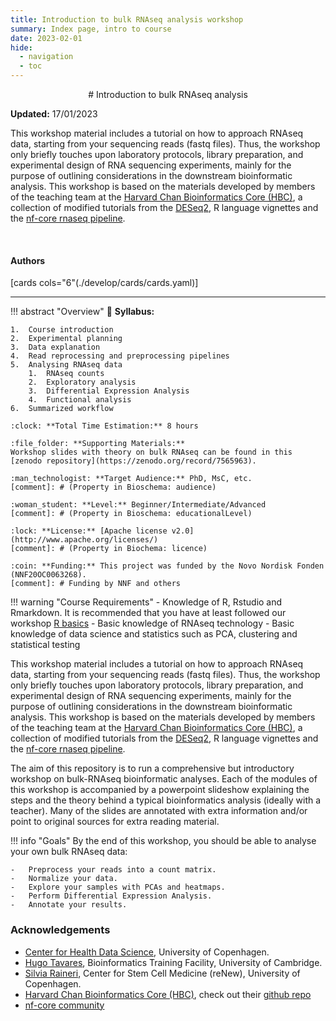 ```yaml
---
title: Introduction to bulk RNAseq analysis workshop
summary: Index page, intro to course
date: 2023-02-01
hide:
  - navigation
  - toc
---
```


<!--
# Put above to hide navigation (left), toc (right) or footer (bottom)

hide:
  - navigation 
  - toc
  - footer 

# You should hide the navigation if there are no subsections
# You should hide the Table of Contents if there are no important titles
-->

<center>
# Introduction to bulk RNAseq analysis
</center>

**Updated:** 17/01/2023

This workshop material includes a tutorial on how to approach RNAseq data, starting from your sequencing reads (fastq files). Thus, the workshop only briefly touches upon laboratory protocols, library preparation, and experimental design of RNA sequencing experiments, mainly for the purpose of outlining considerations in the downstream bioinformatic analysis. This workshop is based on the materials developed by members of the teaching team at the [Harvard Chan Bioinformatics Core (HBC)](http://bioinformatics.sph.harvard.edu/), a collection of modified tutorials from the [DESeq2](https://www.bioconductor.org/packages/devel/bioc/vignettes/DESeq2/inst/doc/DESeq2.html), R language vignettes and the [nf-core rnaseq pipeline](https://nf-co.re/rnaseq).

<br>

<!-- AUTHORS -->
<!-- Format: [author name](link to author page){ .md-button } -->
<h4>Authors</h4>

[cards cols="6"(./develop/cards/cards.yaml)]

<hr>

<!-- OVERVIEW OF COURSE -->
!!! abstract "Overview"
    :book: **Syllabus:**   

    1.  Course introduction  
    2.  Experimental planning   
    3.  Data explanation    
    4.  Read reprocessing and preprocessing pipelines   
    5.  Analysing RNAseq data   
        1.  RNAseq counts   
        2.  Exploratory analysis    
        3.  Differential Expression Analysis    
        4.  Functional analysis 
    6.  Summarized workflow  

    :clock: **Total Time Estimation:** 8 hours  

    :file_folder: **Supporting Materials:**  
    Workshop slides with theory on bulk RNAseq can be found in this [zenodo repository](https://zenodo.org/record/7565963).

    :man_technologist: **Target Audience:** PhD, MsC, etc.
    [comment]: # (Property in Bioschema: audience)

    :woman_student: **Level:** Beginner/Intermediate/Advanced
    [comment]: # (Property in Bioschema: educationalLevel)

    :lock: **License:** [Apache license v2.0] (http://www.apache.org/licenses/)
    [comment]: # (Property in Biochema: licence)
    
    :coin: **Funding:** This project was funded by the Novo Nordisk Fonden (NNF20OC0063268).
    [comment]: # Funding by NNF and others

!!! warning "Course Requirements"
    - Knowledge of R, Rstudio and Rmarkdown. It is recommended that you have at least followed our workshop [R basics](https://github.com/Center-for-Health-Data-Science/FromExceltoR_2022)
    - Basic knowledge of RNAseq technology
    - Basic knowledge of data science and statistics such as PCA, clustering and statistical testing

This workshop material includes a tutorial on how to approach RNAseq data, starting from your sequencing reads (fastq files). Thus, the workshop only briefly touches upon laboratory protocols, library preparation, and experimental design of RNA sequencing experiments, mainly for the purpose of outlining considerations in the downstream bioinformatic analysis. This workshop is based on the materials developed by members of the teaching team at the [Harvard Chan Bioinformatics Core (HBC)](http://bioinformatics.sph.harvard.edu/), a collection of modified tutorials from the [DESeq2](https://www.bioconductor.org/packages/devel/bioc/vignettes/DESeq2/inst/doc/DESeq2.html), R language vignettes and the [nf-core rnaseq pipeline](https://nf-co.re/rnaseq).

The aim of this repository is to run a comprehensive but introductory workshop on bulk-RNAseq bioinformatic analyses. Each of the modules of this workshop is accompanied by a powerpoint slideshow explaining the steps and the theory behind a typical bioinformatics analysis (ideally with a teacher). Many of the slides are annotated with extra information and/or point to original sources for extra reading material.

!!! info "Goals"
    By the end of this workshop, you should be able to analyse your own bulk RNAseq data:

    -   Preprocess your reads into a count matrix.
    -   Normalize your data.
    -   Explore your samples with PCAs and heatmaps.
    -   Perform Differential Expression Analysis.
    -   Annotate your results.

### Acknowledgements

- [Center for Health Data Science](https://heads.ku.dk/), University of Copenhagen.
- [Hugo Tavares](https://bioinfotraining.bio.cam.ac.uk/about), Bioinformatics Training Facility, University of Cambridge.
- [Silvia Raineri](https://renew.ku.dk/research/reseach-groups/serup-group/), Center for Stem Cell Medicine (reNew), University of Copenhagen.
- [Harvard Chan Bioinformatics Core (HBC)](http://bioinformatics.sph.harvard.edu/), check out their [github repo](https://github.com/hbctraining/DGE_workshop_salmon_online)
- [nf-core community](https://nf-co.re/)

